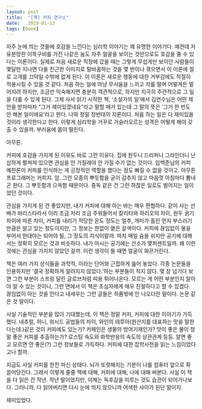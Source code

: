 ```yaml
---
layout: post
title:  "[책] 커피 연구소"
date:   2019-01-13
tags: [book]
---
```


자주 눈에 띄는 것들에 호감을 느낀다는 심리학 이야기는 꽤 유명한 이야기다. 예컨데 자유분망한 이목구비를 가진 나같은 놈도 자주 얼굴을 보이는 것만으로도 호감을 줄 수 있다는 이론이다. 실제로 처음 새로운 직장에 갔을 때는 그렇게 무섭게만 보이던 사람들이 몇달만 지나면 다들 친근한 이미지로 탈바꿈하는 것을 몇 번이나 겪으면서 이 이론에 절로 고개를 끄덕일 수밖에 없게 된다. 이 이론은 새로운 행동에 대한 거부감에도 적절히 적용시킬 수 있을 것 같다. 처음 하는 일에 마냥 무서움을 느끼고 치를 떨며 어떻게든 멀어지려 하지만, 조금만 익숙해지면 충분히 객관적으로, 하지만 지극히 주관적으로 그 일을 다룰 수 있게 된다. 그제 사서 읽기 시작한 책, ‘소설가의 일’에서 김연수님은 어떤 제안을 받자마자 “그거 제미있겠네요”라고 말할 때가 있는데 그 말의 뜻은 ‘그거 한 번도 안 해본 일이에요’라고 한다. 나와 정말 정반대의 지론이다. 처음 하는 일은 다 재미있을것이라 생각한다고 한다. 이렇게 심리학을 거꾸로 거슬러오르는 성격은 어떻게 해야 갖출 수 있을까. 부러움에 몸이 떨린다.

아무튼.

커피에 호감을 가지게 된 이유도 바로 그런 이유다. 집에 원두니 드리퍼니 그라인더니 난삽하게 펼쳐져 있으면 관심을 안 가질래야 안 가질 수가 없는 것이다. 임백준님의 커피 예찬론이 커피를 인식하는 게 긍정적인 역할을 했다는 점도 빠질 수 없을 것이고. 아무튼 프로그래머는 커피지. 암. 그런 모종의 뿌듯함을 굳이 감추지 않고 마음껏 아침마다 뽐내곤 한다. 그 뿌듯함과 으쓱함 때문이다. 중독 같은 건 그런 하찮은 일로도 벌어지는 일이었던 것이다.

관심을 가지게 된 건 좋았지만, 내가 커피에 대해 아는 바는 매우 편협하다. 같이 사는 선배가 바리스타라서 이리 조금 저리 조금 주워들어서 칼리타와 하리오의 차이, 원두 굵기 차이에 따른 차이, 커피를 내리기 적당한 온도 정도는 얼추, 개미가 흘린 먼지 부스러기 만큼은 알고 있는 정도이지만, 그 정보는 한없이 옅은 갈색이다. 커피에 끊임없이 물을 부어서 한대야는 되어야 될, 그 정도의 지식이랄까. 마치 매일 숨을 쉬지만 공기에 대해서는 정확히 모르는 것과 비슷하다. 내가 마시는 공기에는 산소가 몇퍼센트일까. 왜 이런 것에는 관심을 가지지 않았던 걸까. 이런 생각이 들 때면 얼굴이 화끈거린다.

책은 여러 가지 상식들을 과학적, 이라는 단어와 근접하게 읊어 놓았다. 각종 논문들을 인용하지만 ‘결국 정확하게 알려지지 않았다.’하는 부분들이 적지 않다. 몇 장 넘기다 보면 그런 부분이 스프링 달린 글로브처럼 띠용 튀어나온다. 모르는 게 어떤 부분인지 알아야 알 수 있는 것이니, 그런 면에서 이 책은 초심자에게 매우 친절하다고 할 수 있겠다. 끊임없이 아는 것을 안다고 내세우는 그런 글들은 하품밖에 안 나오더란 말이다. 논문 같은 것 말이다.

사실 기술적인 부분을 많이 기대했는데, 이 책은 정말 커피, 커피에 대한 이야기가 가득했다. 네추럴, 허니, 워시드 공법들의 차이, 와인의 테루아(원산지를 대표하는 맛을 말한다는데.)같은 것이 커피에도 있는가? 카페인은 생물의 방어기재인가? 맛이 좋은 물이 정말 좋은 커피를 추출하는가? 로스팅 속도와 화학반응의 속도의 상관관계 등등. 알면 좋고 모르면 안 좋은(?) 그런 정보들로 가득하다. 커피에 대한 잡학사전을 읽는 느낌이었다고나 할까.

지금도 사실 커피를 한잔 마신 상태다. 뇌가 또렷해지는 기분이 나를 컴퓨터 앞으로 확 끌어당긴다. 그래서 이렇게 줄줄 책에 대해, 커피에 대해, 나에 대해 써본다. 사실 이 책을 다 읽은 건 작년. 작년 말이었지만, 이제는 독후감을 미루는 것도 습관이 되어가나보다. 그러니까, 다 읽어버리면 다시 눈에 띄지 않으니까 어색한 사이가 된단 말이지.

재미있었다.